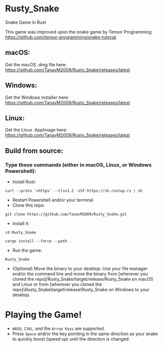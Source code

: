 # Rusty_Snake
Snake Game in Rust

This game was improved upon the snake game by Tensor Programming: https://github.com/tensor-programming/snake-tutorial

## macOS:
Get the macOS .dmg file here: https://github.com/TanavM2009/Rusty_Snake/releases/latest

## Windows:
Get the Windows Installer here: https://github.com/TanavM2009/Rusty_Snake/releases/latest

## Linux:
Get the Linux .AppImage here: https://github.com/TanavM2009/Rusty_Snake/releases/latest

## Build from source:
### Type these commands (either in macOS, Linux, or Windows Powershell):
- Install Rust:
```
curl --proto '=https' --tlsv1.2 -sSf https://sh.rustup.rs | sh
```
- Restart Powershell and/or your terminal
- Clone this repo:
```
git clone https://github.com/TanavM2009/Rusty_Snake.git
```
- Install it:
```
cd Rusty_Snake
```
```
cargo install --force --path .
```
- Run the game:
```
Rusty_Snake
```
- (Optional) Move the binary to your desktop:
Use your file manager and/or the command line and move the binary from [wherever you cloned the repo]/Rusty_Snake/target/release/Rusty_Snake on macOS and Linux or from [wherever you cloned the repo]\Rusty_Snake\target\release\Rusty_Snake on Windows to your desktop.

# Playing the Game!
- `WASD`, `IJKL`, and the `Arrow Keys` are supported.
- Press `Space` and/or the key pointing in the same direction as your snake to quickly boost (speed up) until the direction is changed.
